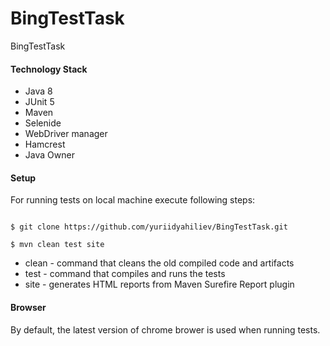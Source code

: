 # BingTestTask
BingTestTask

#### Technology Stack ####

* Java 8
* JUnit 5
* Maven
* Selenide
* WebDriver manager
* Hamcrest
* Java Owner

#### Setup ####

For running tests on local machine execute following steps:

```

$ git clone https://github.com/yuriidyahiliev/BingTestTask.git

$ mvn clean test site
```
* clean - command that cleans the old compiled code and artifacts
* test - command that compiles and runs the tests
* site - generates HTML reports from Maven Surefire Report plugin

#### Browser ####

By default, the latest version of chrome brower is used when running tests.
